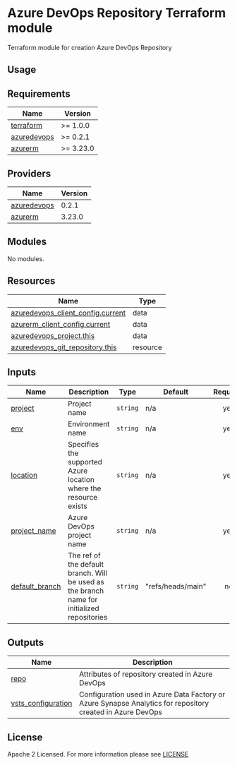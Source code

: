 # Azure DevOps Repository Terraform module
Terraform module for creation Azure DevOps Repository

## Usage

<!-- BEGIN_TF_DOCS -->
## Requirements

| Name                                                                            | Version   |
| ------------------------------------------------------------------------------- | --------- |
| <a name="requirement_terraform"></a> [terraform](#requirement\_terraform)       | >= 1.0.0  |
| <a name="requirement_azuredevops"></a> [azuredevops](#requirement\_azuredevops) | >= 0.2.1  |
| <a name="requirement_azurerm"></a> [azurerm](#requirement\_azurerm)             | >= 3.23.0 |

## Providers

| Name                                                                      | Version |
| ------------------------------------------------------------------------- | ------- |
| <a name="provider_azuredevops"></a> [azuredevops](#provider\_azuredevops) | 0.2.1   |
| <a name="provider_azurerm"></a> [azurerm](#provider\_azurerm)             | 3.23.0  |

## Modules

No modules.

## Resources

| Name                                                                                                                                      | Type     |
| ----------------------------------------------------------------------------------------------------------------------------------------- | -------- |
| [azuredevops_client_config.current](https://registry.terraform.io/providers/microsoft/azuredevops/latest/docs/data-sources/client_config) | data     |
| [azurerm_client_config.current](https://registry.terraform.io/providers/hashicorp/azurerm/latest/docs/data-sources/client_config)         | data     |
| [azuredevops_project.this](https://registry.terraform.io/providers/microsoft/azuredevops/latest/docs/data-sources/project)                | data     |
| [azuredevops_git_repository.this](https://registry.terraform.io/providers/microsoft/azuredevops/latest/docs/resources/git_repository)     | resource |

## Inputs

| Name                                                                           | Description                                                                                 | Type     | Default           | Required |
| ------------------------------------------------------------------------------ | ------------------------------------------------------------------------------------------- | -------- | ----------------- | :------: |
| <a name="input_project"></a> [project](#input\_project)                        | Project name                                                                                | `string` | n/a               |   yes    |
| <a name="input_env"></a> [env](#input\_env)                                    | Environment name                                                                            | `string` | n/a               |   yes    |
| <a name="input_location"></a> [location](#input\_location)                     | Specifies the supported Azure location where the resource exists                            | `string` | n/a               |   yes    |
| <a name="input_project_name"></a> [project\_name](#input\_project\_name)       | Azure DevOps project name                                                                   | `string` | n/a               |   yes    |
| <a name="input_default_branch"></a> [default\_branch](#input\_default\_branch) | The ref of the default branch. Will be used as the branch name for initialized repositories | `string` | "refs/heads/main" |    no    |

## Outputs

| Name                                                                                         | Description                                                                                                |
| -------------------------------------------------------------------------------------------- | ---------------------------------------------------------------------------------------------------------- |
| <a name="output_repo"></a> [repo](#output\_repo)                                             | Attributes of repository created in Azure DevOps                                                           |
| <a name="output_vsts_configuration"></a> [vsts\_configuration](#output\_vsts\_configuration) | Configuration used in Azure Data Factory or Azure Synapse Analytics for repository created in Azure DevOps |
<!-- END_TF_DOCS -->

## License

Apache 2 Licensed. For more information please see [LICENSE](https://github.com/data-platform-hq/terraform-azuredevops-ado-repo/blob/main/LICENSE)
